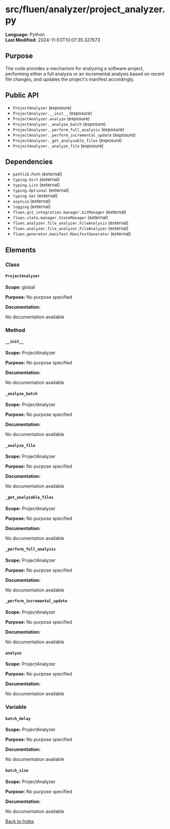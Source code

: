 # src/fluen/analyzer/project_analyzer.py

**Language:** Python  
**Last Modified:** 2024-11-03T10:07:35.327673

## Purpose

The code provides a mechanism for analyzing a software project, performing either a full analysis or an incremental analysis based on recent file changes, and updates the project&#39;s manifest accordingly.

## Public API

- `ProjectAnalyzer` (exposure)
- `ProjectAnalyzer.__init__` (exposure)
- `ProjectAnalyzer.analyze` (exposure)
- `ProjectAnalyzer._analyze_batch` (exposure)
- `ProjectAnalyzer._perform_full_analysis` (exposure)
- `ProjectAnalyzer._perform_incremental_update` (exposure)
- `ProjectAnalyzer._get_analyzable_files` (exposure)
- `ProjectAnalyzer._analyze_file` (exposure)

## Dependencies

- `pathlib.Path` (external)
- `typing.Dict` (external)
- `typing.List` (external)
- `typing.Optional` (external)
- `typing.Set` (external)
- `asyncio` (external)
- `logging` (external)
- `fluen.git_integration.manager.GitManager` (external)
- `fluen.state.manager.StateManager` (external)
- `fluen.analyzer.file_analyzer.FileAnalysis` (external)
- `fluen.analyzer.file_analyzer.FileAnalyzer` (external)
- `fluen.generator.manifest.ManifestGenerator` (external)

## Elements

### Class

#### `ProjectAnalyzer`

**Scope:** global

**Purpose:** No purpose specified

**Documentation:**

No documentation available

### Method

#### `__init__`

**Scope:** ProjectAnalyzer

**Purpose:** No purpose specified

**Documentation:**

No documentation available

#### `_analyze_batch`

**Scope:** ProjectAnalyzer

**Purpose:** No purpose specified

**Documentation:**

No documentation available

#### `_analyze_file`

**Scope:** ProjectAnalyzer

**Purpose:** No purpose specified

**Documentation:**

No documentation available

#### `_get_analyzable_files`

**Scope:** ProjectAnalyzer

**Purpose:** No purpose specified

**Documentation:**

No documentation available

#### `_perform_full_analysis`

**Scope:** ProjectAnalyzer

**Purpose:** No purpose specified

**Documentation:**

No documentation available

#### `_perform_incremental_update`

**Scope:** ProjectAnalyzer

**Purpose:** No purpose specified

**Documentation:**

No documentation available

#### `analyze`

**Scope:** ProjectAnalyzer

**Purpose:** No purpose specified

**Documentation:**

No documentation available

### Variable

#### `batch_delay`

**Scope:** ProjectAnalyzer

**Purpose:** No purpose specified

**Documentation:**

No documentation available

#### `batch_size`

**Scope:** ProjectAnalyzer

**Purpose:** No purpose specified

**Documentation:**

No documentation available


[Back to Index](../README.md)